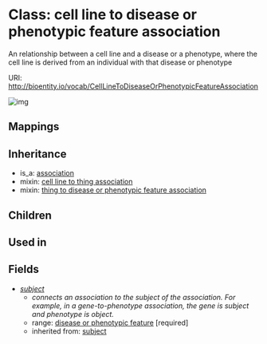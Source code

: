 # Class: cell line to disease or phenotypic feature association


An relationship between a cell line and a disease or a phenotype, where the cell line is derived from an individual with that disease or phenotype

URI: http://bioentity.io/vocab/CellLineToDiseaseOrPhenotypicFeatureAssociation

![img](http://yuml.me/diagram/nofunky/class/\[Association]^-\[CellLineToDiseaseOrPhenotypicFeatureAssociation],%20\[CellLineToDiseaseOrPhenotypicFeatureAssociation]-%20subject>\[DiseaseOrPhenotypicFeature],%20\[CellLineToDiseaseOrPhenotypicFeatureAssociation]uses%20-.->\[CellLineToThingAssociation],%20\[CellLineToDiseaseOrPhenotypicFeatureAssociation]uses%20-.->\[ThingToDiseaseOrPhenotypicFeatureAssociation],%20)
## Mappings

## Inheritance

 *  is_a: [association](Association.md)
 *  mixin: [cell line to thing association](CellLineToThingAssociation.md)
 *  mixin: [thing to disease or phenotypic feature association](ThingToDiseaseOrPhenotypicFeatureAssociation.md)
## Children

## Used in

## Fields

 * _[subject](subject.md)_
    * _connects an association to the subject of the association. For example, in a gene-to-phenotype association, the gene is subject and phenotype is object._
    * range: [disease or phenotypic feature](DiseaseOrPhenotypicFeature.md) [required]
    * inherited from: [subject](subject.md)
